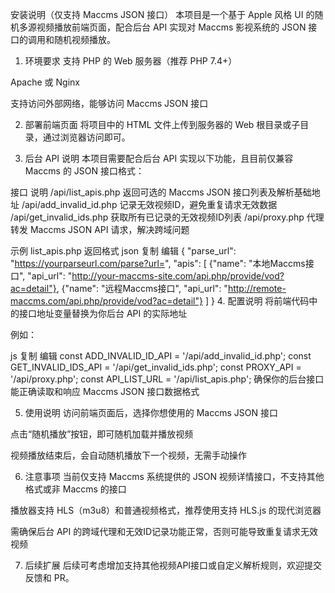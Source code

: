 安装说明（仅支持 Maccms JSON 接口）
本项目是一个基于 Apple 风格 UI 的随机多源视频播放前端页面，配合后台 API 实现对 Maccms 影视系统的 JSON 接口的调用和随机视频播放。

1. 环境要求
支持 PHP 的 Web 服务器（推荐 PHP 7.4+）

Apache 或 Nginx

支持访问外部网络，能够访问 Maccms JSON 接口

2. 部署前端页面
将项目中的 HTML 文件上传到服务器的 Web 根目录或子目录，通过浏览器访问即可。

3. 后台 API 说明
本项目需要配合后台 API 实现以下功能，且目前仅兼容 Maccms 的 JSON 接口格式：

接口	说明
/api/list_apis.php	返回可选的 Maccms JSON 接口列表及解析基础地址
/api/add_invalid_id.php	记录无效视频ID，避免重复请求无效数据
/api/get_invalid_ids.php	获取所有已记录的无效视频ID列表
/api/proxy.php	代理转发 Maccms JSON API 请求，解决跨域问题

示例 list_apis.php 返回格式
json
复制
编辑
{
  "parse_url": "https://yourparseurl.com/parse?url=",
  "apis": [
    {"name": "本地Maccms接口", "api_url": "http://your-maccms-site.com/api.php/provide/vod?ac=detail"},
    {"name": "远程Maccms接口", "api_url": "http://remote-maccms.com/api.php/provide/vod?ac=detail"}
  ]
}
4. 配置说明
将前端代码中的接口地址变量替换为你后台 API 的实际地址

例如：

js
复制
编辑
const ADD_INVALID_ID_API = '/api/add_invalid_id.php';
const GET_INVALID_IDS_API = '/api/get_invalid_ids.php';
const PROXY_API = '/api/proxy.php';
const API_LIST_URL = '/api/list_apis.php';
确保你的后台接口能正确读取和响应 Maccms JSON 接口数据格式

5. 使用说明
访问前端页面后，选择你想使用的 Maccms JSON 接口

点击“随机播放”按钮，即可随机加载并播放视频

视频播放结束后，会自动随机播放下一个视频，无需手动操作

6. 注意事项
当前仅支持 Maccms 系统提供的 JSON 视频详情接口，不支持其他格式或非 Maccms 的接口

播放器支持 HLS（m3u8）和普通视频格式，推荐使用支持 HLS.js 的现代浏览器

需确保后台 API 的跨域代理和无效ID记录功能正常，否则可能导致重复请求无效视频

7. 后续扩展
后续可考虑增加支持其他视频API接口或自定义解析规则，欢迎提交反馈和 PR。
